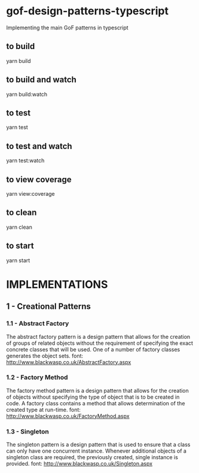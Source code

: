 # gof-design-patterns-typescript
Implementing the main GoF patterns in typescript

## to build
yarn build

## to build and watch
yarn build:watch

## to test
yarn test

## to test and watch
yarn test:watch

## to view coverage
yarn view:coverage

## to clean
yarn clean

## to start
yarn start


# IMPLEMENTATIONS
## 1 - Creational Patterns
### 1.1 - Abstract Factory
The abstract factory pattern is a design pattern that allows for the creation of groups of related objects without the requirement of specifying the exact concrete classes that will be used. 
One of a number of factory classes generates the object sets.
font: http://www.blackwasp.co.uk/AbstractFactory.aspx
### 1.2 - Factory Method
The factory method pattern is a design pattern that allows for the creation of objects without specifying the type of object that is to be created in code. A factory class contains a method that allows determination of the created type at run-time.
font: http://www.blackwasp.co.uk/FactoryMethod.aspx
### 1.3 - Singleton
The singleton pattern is a design pattern that is used to ensure that a class can only have one concurrent instance. Whenever additional objects of a singleton class are required, the previously created, single instance is provided.
font: http://www.blackwasp.co.uk/Singleton.aspx
